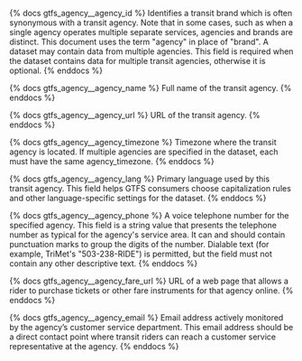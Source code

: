 
{% docs gtfs_agency__agency_id %}
Identifies a transit brand which is often synonymous with a transit agency. Note that in some cases, such as when a single agency operates multiple separate services, agencies and brands are distinct. This document uses the term "agency" in place of "brand". A dataset may contain data from multiple agencies. This field is required when the dataset contains data for multiple transit agencies, otherwise it is optional.
{% enddocs %}

{% docs gtfs_agency__agency_name %}
Full name of the transit agency.
{% enddocs %}

{% docs gtfs_agency__agency_url %}
URL of the transit agency.
{% enddocs %}

{% docs gtfs_agency__agency_timezone %}
Timezone where the transit agency is located. If multiple agencies are specified in the dataset, each must have the same agency_timezone.
{% enddocs %}

{% docs gtfs_agency__agency_lang %}
Primary language used by this transit agency. This field helps GTFS consumers choose capitalization rules and other language-specific settings for the dataset.
{% enddocs %}

{% docs gtfs_agency__agency_phone %}
A voice telephone number for the specified agency. This field is a string value that presents the telephone number as typical for the agency's service area. It can and should contain punctuation marks to group the digits of the number. Dialable text (for example, TriMet's "503-238-RIDE") is permitted, but the field must not contain any other descriptive text.
{% enddocs %}

{% docs gtfs_agency__agency_fare_url %}
URL of a web page that allows a rider to purchase tickets or other fare instruments for that agency online.
{% enddocs %}

{% docs gtfs_agency__agency_email %}
Email address actively monitored by the agency’s customer service department. This email address should be a direct contact point where transit riders can reach a customer service representative at the agency.
{% enddocs %}
